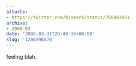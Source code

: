 ```yaml
---
alturls:
- https://twitter.com/bismark/status/780403991
archive:
- 2008-03
date: '2008-03-31T20:49:38+00:00'
slug: '1206996578'
---
```


feeling blah.


